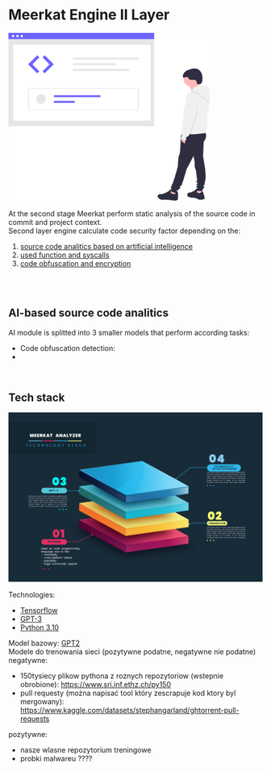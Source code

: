 # Meerkat Engine II Layer 

<img src="undraw_code_inspection_bdl7.svg" width=400>

At the second stage Meerkat perform static analysis of the source code in commit and project context.  
Second layer engine calculate code security factor depending on the: 
1. [source code analitics based on artificial intelligence](#my-multi-word-header)
2. [used function and syscalls](#functions_and_syscalls)
3. [code obfuscation and encryption](#obfuscation_and_encryption)


<br><br>



## AI-based source code analitics
AI module is splitted into 3 smaller models that perform 
according tasks:
- Code obfuscation detection:
- 


<br>



## Tech stack
![tech_stack](tech_stack.png)

Technologies:  
- [Tensorflow](https://www.tensorflow.org/)  
- [GPT-3](https://huggingface.co/)  
- [Python 3.10](https://www.python.org/)




Model bazowy: [GPT2](https://huggingface.co/gpt2)  
Modele do trenowania sieci (pozytywne podatne, negatywne nie podatne)  
negatywne:  
- 150tysiecy plikow pythona z roznych repozytoriow (wstepnie obrobione): https://www.sri.inf.ethz.ch/py150  
- pull requesty (można napisać tool który zescrapuje kod ktory byl mergowany): https://www.kaggle.com/datasets/stephangarland/ghtorrent-pull-requests  
  
pozytywne:  
- nasze wlasne repozytorium treningowe  
- probki malwareu ????  
